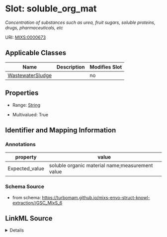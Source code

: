 # Slot: soluble_org_mat


_Concentration of substances such as urea, fruit sugars, soluble proteins, drugs, pharmaceuticals, etc_



URI: [MIXS:0000673](https://w3id.org/mixs/0000673)



<!-- no inheritance hierarchy -->




## Applicable Classes

| Name | Description | Modifies Slot |
| --- | --- | --- |
[WastewaterSludge](WastewaterSludge.md) |  |  no  |







## Properties

* Range: [String](String.md)

* Multivalued: True





## Identifier and Mapping Information





### Annotations

| property | value |
| --- | --- |
| Expected_value | soluble organic material name;measurement value || Preferred_unit | gram, microgram, mole per liter, gram per liter, parts per million |



### Schema Source


* from schema: https://turbomam.github.io/mixs-envo-struct-knowl-extraction//GSC_MIxS_6




## LinkML Source

<details>
```yaml
name: soluble_org_mat
annotations:
  Expected_value:
    tag: Expected_value
    value: soluble organic material name;measurement value
  Preferred_unit:
    tag: Preferred_unit
    value: gram, microgram, mole per liter, gram per liter, parts per million
description: Concentration of substances such as urea, fruit sugars, soluble proteins,
  drugs, pharmaceuticals, etc
title: soluble organic material
notes:
- material
- organic
- soluble
from_schema: https://turbomam.github.io/mixs-envo-struct-knowl-extraction//GSC_MIxS_6
rank: 1000
string_serialization: '{text};{float} {unit}'
slot_uri: MIXS:0000673
multivalued: true
alias: soluble_org_mat
domain_of:
- WastewaterSludge
range: string
required: false
recommended: false

```
</details>